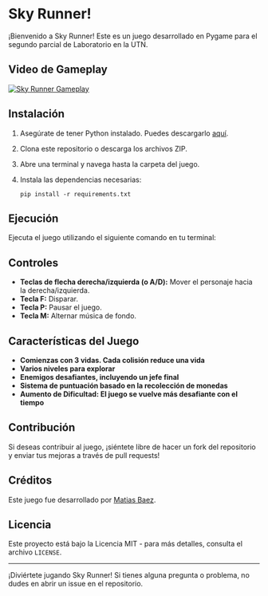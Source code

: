 # Sky Runner!

¡Bienvenido a Sky Runner! Este es un juego desarrollado en Pygame para el segundo parcial de Laboratorio en la UTN. 

## Video de Gameplay

[![Sky Runner Gameplay](https://img.youtube.com/vi/SBz8_hA5Buc/0.jpg)](https://youtu.be/SBz8_hA5Buc)

## Instalación

1. Asegúrate de tener Python instalado. Puedes descargarlo [aquí](https://www.python.org/downloads/).
2. Clona este repositorio o descarga los archivos ZIP.
3. Abre una terminal y navega hasta la carpeta del juego.
4. Instala las dependencias necesarias:

    ```
    pip install -r requirements.txt
    ```

## Ejecución

Ejecuta el juego utilizando el siguiente comando en tu terminal:

## Controles

- **Teclas de flecha derecha/izquierda (o A/D):** Mover el personaje hacia la derecha/izquierda.
- **Tecla F:** Disparar.
- **Tecla P:** Pausar el juego.
- **Tecla M:** Alternar música de fondo.

## Características del Juego

- **Comienzas con 3 vidas. Cada colisión reduce una vida**
- **Varios niveles para explorar**
- **Enemigos desafiantes, incluyendo un jefe final**
- **Sistema de puntuación basado en la recolección de monedas**
- **Aumento de Dificultad: El juego se vuelve más desafiante con el tiempo**

## Contribución

Si deseas contribuir al juego, ¡siéntete libre de hacer un fork del repositorio y enviar tus mejoras a través de pull requests!

## Créditos

Este juego fue desarrollado por [Matias Baez](https://github.com/matibbaez).

## Licencia

Este proyecto está bajo la Licencia MIT - para más detalles, consulta el archivo `LICENSE`.

---

¡Diviértete jugando Sky Runner! Si tienes alguna pregunta o problema, no dudes en abrir un issue en el repositorio.
